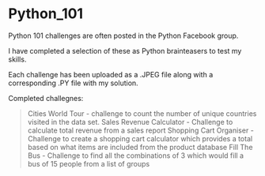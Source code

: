 # Python_101

Python 101 challenges are often posted in the Python Facebook group.

I have completed a selection of these as Python brainteasers to test my skills.

Each challenge has been uploaded as a .JPEG file along with a corresponding .PY file with my solution.

Completed challegnes:

> Cities World Tour - challenge to count the number of unique countries visited in the data set.
> Sales Revenue Calculator - Challenge to calculate total revenue from a sales report
> Shopping Cart Organiser - Challenge to create a shopping cart calculator which provides a total based on what items are included from the product database
> Fill The Bus - Challenge to find all the combinations of 3 which would fill a bus of 15 people from a list of groups
